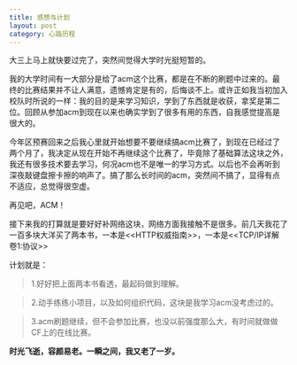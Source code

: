 ```yaml
---
title: 感想与计划
layout: post
category: 心路历程
---
```


大三上马上就快要过完了，突然间觉得大学时光挺短暂的。

我的大学时间有一大部分是给了acm这个比赛，都是在不断的刷题中过来的。最终的比赛结果并不让人满意，遗憾肯定是有的，后悔谈不上。或许正如我当初加入校队时所说的一样：我的目的是来学习知识，学到了东西就是收获，拿奖是第二位。回顾从参加acm到现在以来也确实学到了很多有用的东西，自我感觉提高是很大的。

今年区预赛回来之后我心里就开始想要不要继续搞acm比赛了，到现在已经过了两个月了，我决定从现在开始不再继续这个比赛了，毕竟除了基础算法这块之外，我还有很多技术要去学习，何况acm也不是唯一的学习方式。以后也不会再听到深夜敲键盘擦卡擦的响声了。搞了那么长时间的acm，突然间不搞了，显得有点不适应，总觉得很空虚。

再见吧，ACM！


接下来我的打算就是要好好补网络这块，网络方面我接触不是很多。前几天我花了一百多块大洋买了两本书，一本是<<HTTP权威指南>>，一本是<<TCP/IP详解 卷1:协议>>

计划就是：

>1.好好把上面两本书看透，最起码做到理解。

>2.动手练练小项目，以及如何组织代码，这块是我学习acm没考虑过的。

>3.acm刷题继续，但不会参加比赛，也没以前强度那么大，有时间就做做CF上的在线比赛。



**时光飞逝，容颜易老。一瞬之间，我又老了一岁。**
